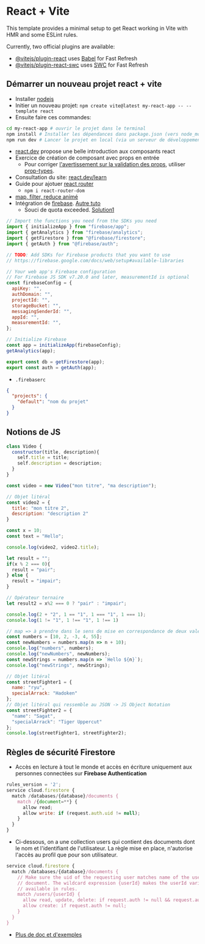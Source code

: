 # React + Vite

This template provides a minimal setup to get React working in Vite with HMR and some ESLint rules.

Currently, two official plugins are available:

- [@vitejs/plugin-react](https://github.com/vitejs/vite-plugin-react/blob/main/packages/plugin-react/README.md) uses [Babel](https://babeljs.io/) for Fast Refresh
- [@vitejs/plugin-react-swc](https://github.com/vitejs/vite-plugin-react-swc) uses [SWC](https://swc.rs/) for Fast Refresh

## Démarrer un nouveau projet react + vite

- Installer [nodejs](https://nodejs.org/)
- Initier un nouveau projet: `npm create vite@latest my-react-app -- --template react`
- Ensuite faire ces commandes:

```sh
cd my-react-app # ouvrir le projet dans le terminal
npm install # Installer les dépendances dans package.json (vers node_modules)
npm run dev # Lancer le projet en local (via un serveur de développement)
```

- [react.dev](https://react.dev/) propose une belle introduction aux composants react
- Exercice de création de composant avec props en entrée
  - Pour corriger [l'avertissement sur la validation des props](https://github.com/jsx-eslint/eslint-plugin-react/blob/master/docs/rules/prop-types.md), utiliser [prop-types](https://www.npmjs.com/package/prop-types).
- Consultation du site: [react.dev/learn](https://react.dev/learn)
- Guide pour ajotuer [react router](https://github.com/ErickKS/vite-react-router)
  - `npm i react-router-dom`
- [map, filter, reduce animé](https://navin-moorthy.github.io/blog/map-filter-reduce-animated/)
- Intégration de [firebase](https://medium.com/@sanchit0496/google-firebase-and-reactjs-integration-74855ec024ec). [Autre tuto](https://dev-academy.com/react-firebase/)
  - Souci de quota exceeded. [Solution1](https://dev.to/adamwknox/i-made-a-mistake-implementing-a-react-hook-and-got-a-denial-of-service-from-my-backend-5cji)

```js
// Import the functions you need from the SDKs you need
import { initializeApp } from "firebase/app";
import { getAnalytics } from "firebase/analytics";
import { getFirestore } from "@firebase/firestore";
import { getAuth } from "@firebase/auth";

// TODO: Add SDKs for Firebase products that you want to use
// https://firebase.google.com/docs/web/setup#available-libraries

// Your web app's Firebase configuration
// For Firebase JS SDK v7.20.0 and later, measurementId is optional
const firebaseConfig = {
  apiKey: "",
  authDomain: "",
  projectId: "",
  storageBucket: "",
  messagingSenderId: "",
  appId: "",
  measurementId: "",
};

// Initialize Firebase
const app = initializeApp(firebaseConfig);
getAnalytics(app);

export const db = getFirestore(app);
export const auth = getAuth(app);
```

- `.firebaserc`

```json
{
  "projects": {
    "default": "nom du projet"
  }
}
```

## Notions de JS

```js
class Video {
  constructor(title, description){
    self.title = title;
    self.description = description;
  }
}

const video = new Video("mon titre", "ma description");

// Objet litéral
const video2 = {
  title: "mon titre 2",
  description: "description 2"
}

const x = 10;
const text = "Hello";

console.log(video2, video2.title);

let result = "";
if(x % 2 === 0){
  result = "pair";
} else {
  result = "impair";
}

// Opérateur ternaire
let result2 = x%2 === 0 ? "pair" : "impair";

console.log(2 + "2", 1 == "1", 1 === "1", 1 === 1);
console.log(1 != "1", 1 !== "1", 1 !== 1)

// map => à prendre dans le sens de mise en correspondance de deux valeur (mapping)
const numbers = [10, 2, -3, 4, 55];
const newNumbers = numbers.map(n => n + 10);
console.log("numbers", numbers);
console.log("newNumbers", newNumbers);
const newStrings = numbers.map(n => `Hello ${n}`);
console.log("newStrings", newStrings);

// Objet litéral
const streetFighter1 = {
  name: "ryu",
  specialArrack: "Hadoken"
};
// Objet litéral qui ressemble au JSON -> JS Object Notation
const streetFighter2 = {
  "name": "Sagat",
  "specialArrack": "Tiger Uppercut"
};
console.log(streetFighter1, streetFighter2);
```

## Règles de sécurité Firestore

- Accès en lecture à tout le monde et accès en écriture uniquement aux personnes connectées sur **Firebase Authentication**

```js
rules_version = '2';
service cloud.firestore {
  match /databases/{database}/documents {
    match /{document=**} {
      allow read;
      allow write: if (request.auth.uid != null);
    }
  }
}
```

- Ci-dessous, on a une collection users qui contient des documents dont le nom et l'identifiant de l'utilisateur. La règle mise en place, n'autorise l'accès au profil que pour son utilisateur.

```js
service cloud.firestore {
  match /databases/{database}/documents {
    // Make sure the uid of the requesting user matches name of the user
    // document. The wildcard expression {userId} makes the userId variable
    // available in rules.
    match /users/{userId} {
      allow read, update, delete: if request.auth != null && request.auth.uid == userId;
      allow create: if request.auth != null;
    }
  }
}
```

- [Plus de doc et d'exemples](https://firebase.google.com/docs/firestore/security/rules-conditions?hl=fr)
